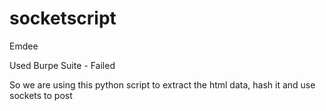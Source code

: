 # socketscript
Emdee

Used Burpe Suite - Failed

So we are using this python script to extract the html data, hash it and use sockets to post



